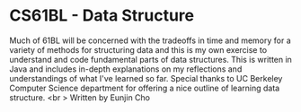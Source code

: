 CS61BL - Data Structure
===

Much of 61BL will be concerned with the tradeoffs in time and memory for a variety of methods for structuring data and this is my own exercise to understand and code fundamental parts of data structures. This is written in Java and includes in-depth explanations on my reflections and understandings of what I've learned so far. Special thanks to UC Berkeley Computer Science department for offering a nice outline of learning data structure. <br \>
Written by Eunjin Cho